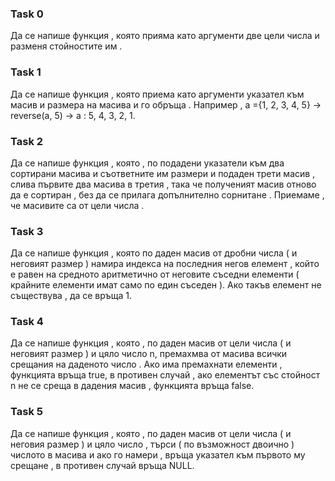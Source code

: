 
### Task 0

Да се напише функция , която прияма като аргументи две цели числа и
разменя стойностите им .

### Task 1

Да се напише функция , която приема като аргументи указател към масив и размера на масива и го обръща . Например , а ={1, 2, 3, 4, 5} → reverse(a, 5) → a : 5, 4, 3, 2, 1.

### Task 2

Да се напише функция , която , по подадени указатели към два сортирани масива и съответните им размери и подаден трети масив , слива първите два масива в третия , така че полученият масив отново да е сортиран , без да се прилага допълнително сорнитане . Приемаме , че масивите са от цели числа .

### Task 3

Да се напише функция , която по даден масив от дробни числа ( и неговият размер ) намира индекса на последния негов елемент , който е равен на средното аритметично от неговите съседни елементи ( крайните елементи имат само по един съседен ). Ако такъв елемент не съществува , да се връща 1.

### Task 4

Да се напише функция , която , по даден масив от цели числа ( и неговият размер ) и цяло число n, премахмва от масива всички срещания на даденото число . Ако има премахнати елементи , функцията връща true, в противен
случай , ако елементът със стойност n не се среща в дадения масив , функцията връща false.

### Task 5

Да се напише функция , която , по даден масив от цели числа ( и неговия размер ) и цяло число , търси ( по възможност двоично ) числото в масива и ако го намери , връща указател към първото му срещане , в противен случай връща NULL.

